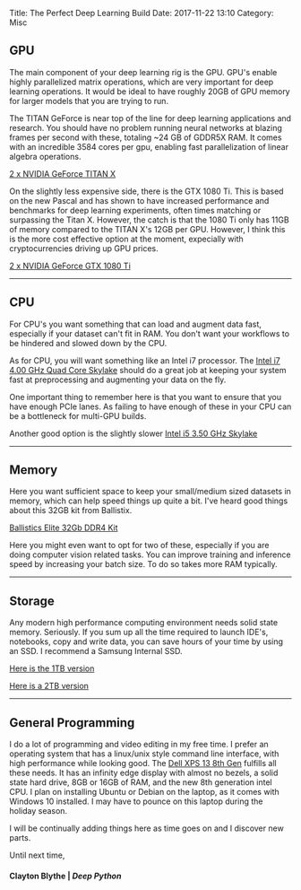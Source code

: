 Title: The Perfect Deep Learning Build
Date: 2017-11-22 13:10
Category: Misc 

## GPU 

The main component of your deep learning rig is the GPU. GPU's enable highly parallelized matrix operations, which are very important for deep learning operations. It would be ideal to have roughly 20GB of GPU memory for larger models that you are trying to run.

The TITAN GeForce is near top of the line for deep learning applications and research. You should have no problem running neural networks at blazing frames per second with these, totaling ~24 GB of GDDR5X RAM. It comes with an incredible 3584 cores per gpu, enabling fast parallelization of linear algebra operations.  

[2 x NVIDIA GeForce TITAN X](https://www.amazon.com/gp/product/B00UXTN5P0?ie=UTF8&tag=deepython-20&camp=1789&linkCode=xm2&creativeASIN=B00UXTN5P0)

On the slightly less expensive side, there is the GTX 1080 Ti. This is based on the new Pascal and has shown to have increased performance and benchmarks for deep learning experiments, often times matching or surpassing the Titan X. However, the catch is that the 1080 Ti only has 11GB of memory compared to the TITAN X's 12GB per GPU. However, I think this is the more cost effective option at the moment, expecially with cryptocurrencies driving up GPU prices.   

[2 x NVIDIA GeForce GTX 1080 Ti](https://www.amazon.com/gp/product/B06Y11DFZ3/ref=as_li_tl?ie=UTF8&camp=1789&creative=9325&creativeASIN=B06Y11DFZ3&linkCode=as2&tag=deepython-20&linkId=26f6f380c0bb7f0e38b68f474080684d)

---
## CPU 

For CPU's you want something that can load and augment data fast, especially if your dataset can't fit in RAM. You don't want your workflows to be hindered and slowed down by the CPU. 

As for CPU, you will want something like an Intel i7 processor. The [Intel i7 4.00 GHz Quad Core Skylake](https://www.amazon.com/gp/product/B012M8LXQW/ref=as_li_tl?ie=UTF8&camp=1789&creative=9325&creativeASIN=B012M8LXQW&linkCode=as2&tag=deepython-20&linkId=9d19f0640aa68ec740ed2435a26e7633) should do a great job at keeping your system fast at preprocessing and augmenting your data on the fly.  

One important thing to remember here is that you want to ensure that you have enough PCIe lanes. As failing to have enough of these in your CPU can be a bottleneck for multi-GPU builds. 

Another good option is the slightly slower [Intel i5 3.50 GHz Skylake](https://www.amazon.com/gp/product/B012M8M7TY/ref=as_li_tl?ie=UTF8&camp=1789&creative=9325&creativeASIN=B012M8M7TY&linkCode=as2&tag=deepython-20&linkId=247dc2b25f648234cd9d2e713560e262)

---
## Memory

Here you want sufficient space to keep your small/medium sized datasets in memory, which can help speed things up quite a bit. I've heard good things about this 32GB kit from Ballistix. 

[Ballistics Elite 32Gb DDR4 Kit](https://www.amazon.com/gp/product/B00RCGJPUQ?ie=UTF8&tag=deepython-20&camp=1789&linkCode=xm2&creativeASIN=B00RCGJPUQ)

Here you might even want to opt for two of these, especially if you are doing computer vision related tasks. You can improve training and inference speed by increasing your batch size. To do so takes more RAM typically. 

---
## Storage

Any modern high performance computing environment needs solid state memory. Seriously. If you sum up all the time required to launch IDE's, notebooks, copy and write data, you can save hours of your time by using an SSD. 
I recommend a Samsung Internal SSD.

[Here is the 1TB version](https://www.amazon.com/gp/product/B00LF10KTE/ref=as_li_tl?ie=UTF8&camp=1789&creative=9325&creativeASIN=B00LF10KTE&linkCode=as2&tag=deepython-20&linkId=a2653413e75dc4725194d362880c8049)

[Here is a 2TB version](https://www.amazon.com/gp/product/B010QD6RX4/ref=as_li_tl?ie=UTF8&camp=1789&creative=9325&creativeASIN=B010QD6RX4&linkCode=as2&tag=deepython-20&linkId=f5ad8802faaaa465193e30fd37c448a7)

---
## General Programming

I do a lot of programming and video editing in my free time. I prefer an operating system that has a linux/unix style command line interface, with high performance while looking good. The [Dell XPS 13 8th Gen](https://www.amazon.com/gp/product/B0762JB7M8/ref=as_li_tl?ie=UTF8&camp=1789&creative=9325&creativeASIN=B0762JB7M8&linkCode=as2&tag=deepython-20&linkId=57f22d708469a70964294aeae190da56) fulfills all these needs. It has an infinity edge display with almost no bezels, a solid state hard
drive, 8GB or 16GB of RAM, and the new 8th generation intel CPU. I plan on installing Ubuntu or Debian on the laptop, as it comes with Windows 10 installed. I may have to pounce on this laptop during the holiday season. 

I will be continually adding things here as time goes on and I discover new parts. 

Until next time,
#### Clayton Blythe | *Deep Python*
